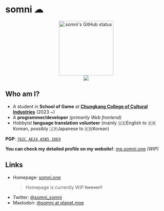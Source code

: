 somni ☁
=======
<p align="center">
 <a href="#"><img src="https://github-readme-stats-git-masterrstaa-rickstaa.vercel.app/api?username=somnisomni&show_icons=true&theme=gotham" alt="somni's GitHub status" height="170px" /></a><br />
 <img src="https://komarev.com/ghpvc/?username=somnisomni&style=for-the-badge&label=PROFILE+PAGE+HITS&color=orange">
</p>

Who am I?
---------
  * A student in **School of Game** at [**Chungkang College of Cultural Industries**](https://ck.ac.kr) (2023 ~)
  * A **programmer/developer** *(primarily Web frontend)*
  * Hobbyist **language translation volunteer** (mainly 🇺🇸English to 🇰🇷Korean, possibly 🇯🇵Japanese to 🇰🇷Korean)

  **PGP**: [`782C AE24 A5B5 1DE9`](https://keybase.io/somnisomni)
  
  **You can check my detailed profile on my website!**: [me.somni.one](https://me.somni.one) *(WIP)*

Links
-----
  * Homepage: [somni.one](https://somni.one)
    > Homepage is currently WIP <s>forever?</s>
  * Twitter: [@somni_somni](https://twitter.com/somni_somni)
  * Mastodon: <a href="https://planet.moe/@somni" rel="me">@somni at planet.moe</a>

